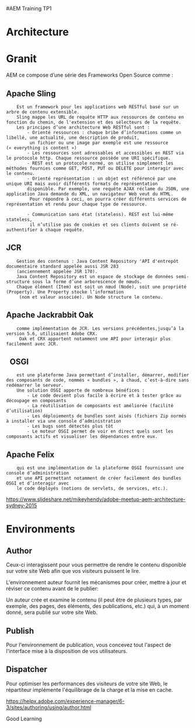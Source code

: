 #AEM Training TP1

# Architecture 

Granit
======

 AEM ce compose d’une série des Frameworks Open Source comme : 

Apache  Sling 
---------------
        Est un framework pour les applications web RESTful basé sur un arbre de contenu extensible.
        Sling mappe les URL de requête HTTP aux ressources de contenu en fonction du chemin, de l'extension et des sélecteurs de la requête. 
        Les principes d’une architecture Web RESTful sont :
            - Orienté ressources : chaque bribe d’informations comme un libellé, une actualité, une description de produit,
             un fichier ou une image par exemple est une ressource (« everything is content »)
            - Les ressources sont adressables et accessibles en REST via le protocole http. Chaque ressource possède une URI spécifique.
            - REST est un protocole normé, on utilise simplement les méthodes fournies comme GET, POST, PUT ou DELETE pour interagir avec le contenu.
            - Orienté représentation : un objet est référencé par une unique URI mais avoir différents formats de représentation 
            disponible. Par exemple, une requête AJAX réclame du JSON, une application Java demande du XML, un navigateur Web veut du HTML.
             Pour répondre à ceci, on pourra créer différents services de représentation et rendu pour chaque type de ressource.

            - Communication sans état (stateless). REST est lui-même stateless,
             il n’utilise pas de cookies et ses clients doivent se ré-authentifier à chaque requête.

JCR 
-----
        Gestion des contenus : Java Content Repository 'API d'entrepôt documentaire standard appelée aussi JSR 283 
        (anciennement appelée JSR 170).
        Java Content Repository est un espace de stockage de données semi-structuré sous la forme d’une arborescence de nœuds. 
        Chaque élément (Item) est soit un nœud (Node), soit une propriété (Property). Une Property stocke l’information
         (nom et valeur associée). Un Node structure le contenu.

Apache Jackrabbit Oak 
-----------------------
        comme implémentation de JCR. Les versions précédentes,jusqu’à la version 5.6, utilisaient Adobe CRX.
         Oak et CRX apportent notamment une API pour interagir plus facilement avec JCR.
 
OSGI
----
        est une plateforme Java permettant d’installer, démarrer, modifier des composants de code, nommés « bundles », à chaud, c’est-à-dire sans redémarrer le serveur.
        Une solution OSGI apporte de nombreux bénéfices :
            - Le code devient plus facile à écrire et à tester grâce au découpage en composants
            - La réutilisation de composants est améliorée (facilité d’utilisation)
            - Les déploiements de bundles sont aisés (fichiers Zip normés à installer via une console d’administration
            - Les bugs sont détectés plus tôt
            - Le moteur OSGI permet de voir en direct quels sont les composants actifs et visualiser les dépendances entre eux.

Apache Felix
--------------
        qui est une implémentation de la plateforme OSGI fournissant une console d’administration 
        et une API permettant notamment de créer facilement des bundles OSGI et d’interagir avec 
        le code déployés (notions de servlets, de services, etc.).


https://www.slideshare.net/mikeyhendy/adobe-meetup-aem-architecture-sydney-2015



Environments
============

Author
------------

Ceux-ci interagissent pour vous permettre de rendre le contenu disponible sur votre site Web afin que vos visiteurs puissent le lire.

L'environnement auteur fournit les mécanismes pour créer, mettre à jour et réviser ce contenu avant de le publier:

Un auteur crée et examine le contenu (il peut être de plusieurs types, par exemple, des pages, des éléments, des publications, etc.)
qui, à un moment donné, sera publié sur votre site Web.


Publish
------------

Pour l'environnement de publication, vous concevez tout l'aspect de l'interface mise à la disposition de vos utilisateurs.

Dispatcher
---------------

Pour optimiser les performances des visiteurs de votre site Web, le répartiteur implémente l'équilibrage de la charge et la mise en cache.


https://helpx.adobe.com/experience-manager/6-3/sites/authoring/using/author.html



Good Learning 
